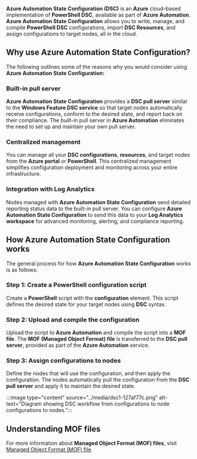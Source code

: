 **Azure Automation State Configuration (DSC)** is an **Azure** cloud-based implementation of **PowerShell DSC**, available as part of **Azure Automation**. **Azure Automation State Configuration** allows you to write, manage, and compile **PowerShell DSC** configurations, import **DSC Resources**, and assign configurations to target nodes, all in the cloud.

## Why use Azure Automation State Configuration?

The following outlines some of the reasons why you would consider using **Azure Automation State Configuration:**

### Built-in pull server

**Azure Automation State Configuration** provides a **DSC pull server** similar to the **Windows Feature DSC service** so that target nodes automatically receive configurations, conform to the desired state, and report back on their compliance. The built-in pull server in **Azure Automation** eliminates the need to set up and maintain your own pull server.

### Centralized management

You can manage all your **DSC configurations**, **resources**, and target nodes from the **Azure portal** or **PowerShell**. This centralized management simplifies configuration deployment and monitoring across your entire infrastructure.

### Integration with Log Analytics

Nodes managed with **Azure Automation State Configuration** send detailed reporting status data to the built-in pull server. You can configure **Azure Automation State Configuration** to send this data to your **Log Analytics workspace** for advanced monitoring, alerting, and compliance reporting.

## How Azure Automation State Configuration works

The general process for how **Azure Automation State Configuration** works is as follows:

### Step 1: Create a PowerShell configuration script

Create a **PowerShell** script with the **configuration** element. This script defines the desired state for your target nodes using **DSC** syntax.

### Step 2: Upload and compile the configuration

Upload the script to **Azure Automation** and compile the script into a **MOF file**. The **MOF (Managed Object Format) file** is transferred to the **DSC pull server**, provided as part of the **Azure Automation** service.

### Step 3: Assign configurations to nodes

Define the nodes that will use the configuration, and then apply the configuration. The nodes automatically pull the configuration from the **DSC pull server** and apply it to maintain the desired state.

:::image type="content" source="../media/dsc1-127af77c.png" alt-text="Diagram showing DSC workflow from configurations to node configurations to nodes.":::

## Understanding MOF files

For more information about **Managed Object Format (MOF) files**, visit [Managed Object Format (MOF) file](/windows/win32/wmisdk/managed-object-format--mof-).
